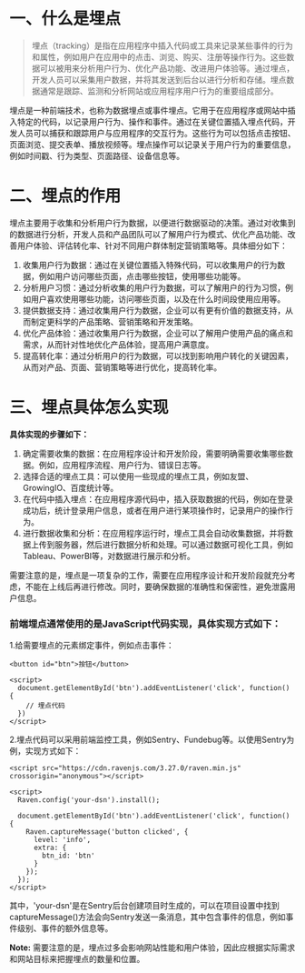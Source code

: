 # 一、什么是埋点
> 埋点（tracking）是指在应用程序中插入代码或工具来记录某些事件的行为和属性，例如用户在应用中的点击、浏览、购买、注册等操作行为。这些数据可以被用来分析用户行为、优化产品功能、改进用户体验等。通过埋点，开发人员可以采集用户数据，并将其发送到后台以进行分析和存储。埋点数据通常是跟踪、监测和分析网站或应用程序用户行为的重要组成部分。

埋点是一种前端技术，也称为数据埋点或事件埋点。它用于在应用程序或网站中插入特定的代码，以记录用户行为、操作和事件。通过在关键位置插入埋点代码，开发人员可以捕获和跟踪用户与应用程序的交互行为。这些行为可以包括点击按钮、页面浏览、提交表单、播放视频等。埋点操作可以记录关于用户行为的重要信息，例如时间戳、行为类型、页面路径、设备信息等。

# 二、埋点的作用
埋点主要用于收集和分析用户行为数据，以便进行数据驱动的决策。通过对收集到的数据进行分析，开发人员和产品团队可以了解用户行为模式、优化产品功能、改善用户体验、评估转化率、针对不同用户群体制定营销策略等。具体细分如下：

1. 收集用户行为数据：通过在关键位置插入特殊代码，可以收集用户的行为数据，例如用户访问哪些页面，点击哪些按钮，使用哪些功能等。
2. 分析用户习惯：通过分析收集的用户行为数据，可以了解用户的行为习惯，例如用户喜欢使用哪些功能，访问哪些页面，以及在什么时间段使用应用等。
3. 提供数据支持：通过收集用户行为数据，企业可以有更有价值的数据支持，从而制定更科学的产品策略、营销策略和开发策略。
4. 优化产品体验：通过收集用户行为数据，企业可以了解用户使用产品的痛点和需求，从而针对性地优化产品体验，提高用户满意度。
5. 提高转化率：通过分析用户的行为数据，可以找到影响用户转化的关键因素，从而对产品、页面、营销策略等进行优化，提高转化率。

# 三、埋点具体怎么实现
**具体实现的步骤如下：**
1. 确定需要收集的数据：在应用程序设计和开发阶段，需要明确需要收集哪些数据。例如，应用程序流程、用户行为、错误日志等。
2. 选择合适的埋点工具：可以使用一些现成的埋点工具，例如友盟、GrowingIO、百度统计等。
3. 在代码中插入埋点：在应用程序源代码中，插入获取数据的代码，例如在登录成功后，统计登录用户信息，或者在用户进行某项操作时，记录用户的操作行为。
4. 进行数据收集和分析：在应用程序运行时，埋点工具会自动收集数据，并将数据上传到服务器，然后进行数据分析和处理。可以通过数据可视化工具，例如Tableau、PowerBI等，对数据进行展示和分析。

 需要注意的是，埋点是一项复杂的工作，需要在应用程序设计和开发阶段就充分考虑，不能在上线后再进行修改。同时，要确保数据的准确性和保密性，避免泄露用户信息。
 
 ### 前端埋点通常使用的是JavaScript代码实现，具体实现方式如下：
 1.给需要埋点的元素绑定事件，例如点击事件：
```
<button id="btn">按钮</button>
 
<script>
  document.getElementById('btn').addEventListener('click', function() {
    // 埋点代码
  })
</script>
```
 2.埋点代码可以采用前端监控工具，例如Sentry、Fundebug等。以使用Sentry为例，实现方式如下：
```
<script src="https://cdn.ravenjs.com/3.27.0/raven.min.js" crossorigin="anonymous"></script>
 
<script>
  Raven.config('your-dsn').install();
 
  document.getElementById('btn').addEventListener('click', function() {
    Raven.captureMessage('button clicked', {
      level: 'info',
      extra: {
        btn_id: 'btn'
      }
    });
  });
</script>
```
其中，'your-dsn'是在Sentry后台创建项目时生成的，可以在项目设置中找到captureMessage()方法会向Sentry发送一条消息，其中包含事件的信息，例如事件级别、事件的额外信息等。

**Note:** 需要注意的是，埋点过多会影响网站性能和用户体验，因此应根据实际需求和网站目标来把握埋点的数量和位置。